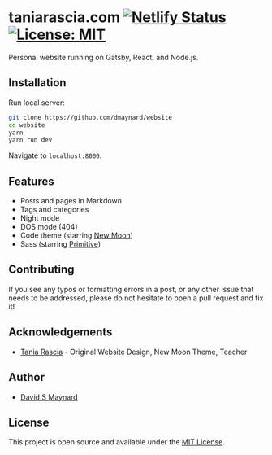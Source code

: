 # taniarascia.com [![Netlify Status](https://api.netlify.com/api/v1/badges/0a51d0e9-f611-4dd8-887f-fc1889e68540/deploy-status)](https://app.netlify.com/sites/tania/deploys) [![License: MIT](https://img.shields.io/badge/License-MIT-blue.svg)](https://opensource.org/licenses/MIT)

Personal website running on Gatsby, React, and Node.js.

## Installation

Run local server:

```bash
git clone https://github.com/dmaynard/website
cd website
yarn
yarn run dev
```

Navigate to `localhost:8000`.

## Features

- Posts and pages in Markdown
- Tags and categories
- Night mode
- DOS mode (404)
- Code theme (starring [New Moon](https://taniarascia.github.io/new-moon))
- Sass (starring [Primitive](https://taniarascia.github.io/primitive))

## Contributing

If you see any typos or formatting errors in a post, or any other issue that needs to be addressed, please do not hesitate to open a pull request and fix it!

## Acknowledgements

- [Tania Rascia](http://taniarascio.com) - Original Website Design, New Moon Theme, Teacher


## Author

- [David S Maynard](https://www.davidsmaynard.com)

## License

This project is open source and available under the [MIT License](LICENSE).
